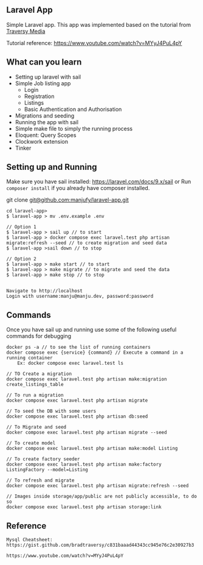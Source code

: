 ## Laravel App

Simple Laravel app. This app was implemented based on the tutorial from [Traversy Media](https://www.youtube.com/@TraversyMedia)

Tutorial reference: https://www.youtube.com/watch?v=MYyJ4PuL4pY

## What can you learn
 - Setting up laravel with sail
 - Simple Job listing app
   - Login
   - Registration
   - Listings
   - Basic Authentication and Authorisation
 - Migrations and seeding
 - Running the app with sail
 - Simple make file to simply the running process
 - Eloquent: Query Scopes
 - Clockwork extension
 - Tinker

## Setting up and Running

Make sure you have sail installed: https://laravel.com/docs/9.x/sail or Run `composer install` if you already have composer installed.

git clone [git@github.com:manjufy/laravel-app.git](https://github.com/manjufy/laravel-app.git)
    

    cd laravel-app>
    $ laravel-app > mv .env.example .env

    // Option 1
    $ laravel-app > sail up // to start
    $ laravel-app > docker compose exec laravel.test php artisan migrate:refresh --seed // to create migration and seed data
    $ laravel-app >sail down // to stop

    // Option 2
    $ laravel-app > make start // to start
    $ laravel-app > make migrate // to migrate and seed the data
    $ laravel-app > make stop // to stop


    Navigate to http://localhost
    Login with username:manju@manju.dev, password:password

## Commands

Once you have sail up and running use some of the following useful commands for debugging

    docker ps -a // to see the list of running containers
    docker compose exec {service} {command} // Execute a command in a running container
        Ex: docker compose exec laravel.test ls

    // TO Create a migration
    docker compose exec laravel.test php artisan make:migration create_listings_table

    // To run a migration
    docker compose exec laravel.test php artisan migrate

    // To seed the DB with some users
    docker compose exec laravel.test php artisan db:seed

    // To Migrate and seed
    docker compose exec laravel.test php artisan migrate --seed

    // To create model
    docker compose exec laravel.test php artisan make:model Listing

    // To create factory seeder
    docker compose exec laravel.test php artisan make:factory ListingFactory --model=Listing

    // To refresh and migrate 
    docker compose exec laravel.test php artisan migrate:refresh --seed

    // Images inside storage/app/public are not publicly accessible, to do so
    docker compose exec laravel.test php artisan storage:link

## Reference

    Mysql Cheatsheet: https://gist.github.com/bradtraversy/c831baaad44343cc945e76c2e30927b3

    https://www.youtube.com/watch?v=MYyJ4PuL4pY
